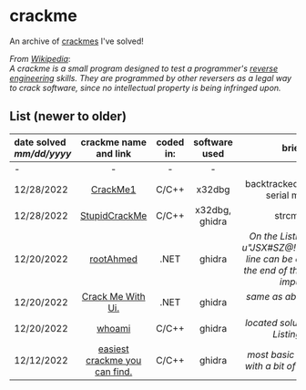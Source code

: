 # crackme

An archive of [crackmes](https://crackmes.one) I've solved!

*From [Wikipedia](https://en.wikipedia.org/wiki/Crackme)*:\
*A crackme is a small program designed to test a programmer's [reverse engineering](https://en.wikipedia.org/wiki/Reverse_engineering) skills. They are programmed by other reversers as a legal way to crack software, since no intellectual property is being infringed upon.*


## List (newer to older)
|**date solved** *mm/dd/yyyy*|**crackme name and link**|**coded in:**|**software used**|**brief steps**|**solution**|
|      :-------------        |      :-------------:    |          :---:      |      :---:       |   :-----:    |    ---:    |
|-|-|-|-|-|-|
|12/28/2022|[CrackMe1](https://crackmes.one/crackme/6086bfb633c5d458ce0ec6cb)|C/C++|x32dbg|backtracked from the wrong serial messagebox|CTF{9110-2324-0502-2034-3454}|
|12/28/2022|[StupidCrackMe](https://crackmes.one/crackme/5c6fb03b33c5d4776a837d14)|C/C++|x32dbg, ghidra|strcmp in main|LiL2281337|
|12/20/2022|[rootAhmed](https://crackmes.one/crackme/639e0c7e33c5d43ab4eceff7)|.NET|ghidra|*On the Listing window, the u"JSX#SZ@!F&8@Cc%h3@!" line can be easily located at the end of the assembly user imput check*|JSX#SZ@!F&8@Cc%h3@!|
|12/20/2022|[Crack Me With Ui.](https://crackmes.one/crackme/628ab7af33c5d45b75903ab4)|.NET|ghidra|*same as above, but funnier. lel..*|8103535|
|12/20/2022|[whoami](https://crackmes.one/crackme/5f07485e33c5d42a7c66794d)|C/C++|ghidra|*located solution string in the Listing window.*|Dad|
|12/12/2022|[easiest crackme you can find.](https://crackmes.one/crackme/6346ef0933c5d4425e2cd843)|C/C++|ghidra|*most basic stuff happening with a bit of hexa translation*|1234|
